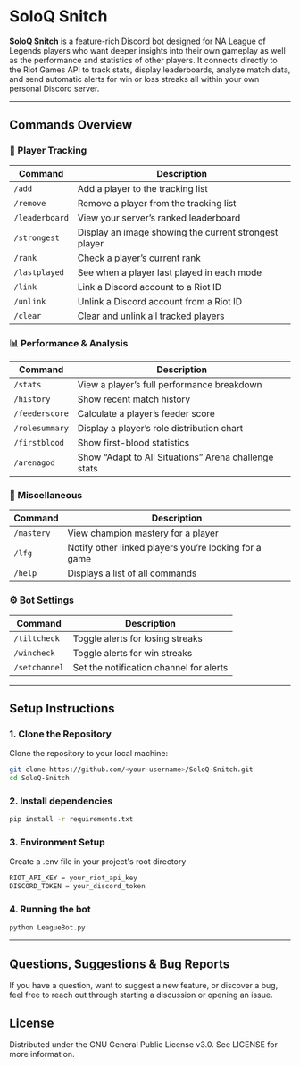 # SoloQ Snitch

**SoloQ Snitch** is a feature-rich Discord bot designed for NA League of Legends players who want deeper insights into their own gameplay as well as the performance and statistics of other players. It connects directly to the Riot Games API to track stats, display leaderboards, analyze match data, and send automatic alerts for win or loss streaks all within your own personal Discord server.

---

## Commands Overview

### 👥 Player Tracking
| Command | Description |
|----------|-------------|
| `/add` | Add a player to the tracking list |
| `/remove` | Remove a player from the tracking list |
| `/leaderboard` | View your server’s ranked leaderboard |
| `/strongest` | Display an image showing the current strongest player |
| `/rank` | Check a player’s current rank |
| `/lastplayed` | See when a player last played in each mode |
| `/link` | Link a Discord account to a Riot ID |
| `/unlink` | Unlink a Discord account from a Riot ID |
| `/clear` | Clear and unlink all tracked players |

### 📊 Performance & Analysis
| Command | Description |
|----------|-------------|
| `/stats` | View a player’s full performance breakdown |
| `/history` | Show recent match history |
| `/feederscore` | Calculate a player’s feeder score |
| `/rolesummary` | Display a player’s role distribution chart |
| `/firstblood` | Show first-blood statistics |
| `/arenagod` | Show “Adapt to All Situations” Arena challenge stats |

### 🧠 Miscellaneous
| Command | Description |
|----------|-------------|
| `/mastery` | View champion mastery for a player |
| `/lfg` | Notify other linked players you’re looking for a game |
`/help` | Displays a list of all commands |

### ⚙️ Bot Settings
| Command | Description |
|----------|-------------|
| `/tiltcheck` | Toggle alerts for losing streaks |
| `/wincheck` | Toggle alerts for win streaks |
| `/setchannel` | Set the notification channel for alerts |

---

## Setup Instructions

### 1. **Clone the Repository**
Clone the repository to your local machine:
```bash
git clone https://github.com/<your-username>/SoloQ-Snitch.git
cd SoloQ-Snitch
```
### 2. Install dependencies
```bash 
pip install -r requirements.txt
```

### 3. Environment Setup
Create a .env file in your project's root directory
```bash
RIOT_API_KEY = your_riot_api_key
DISCORD_TOKEN = your_discord_token
```

### 4. Running the bot
```bash
python LeagueBot.py
```
---
## Questions, Suggestions & Bug Reports
 If you have a question, want to suggest a new feature, or discover a bug, feel free to reach out through starting a discussion or opening an issue.


 ## License
Distributed under the GNU General Public License v3.0. See LICENSE for more information.


